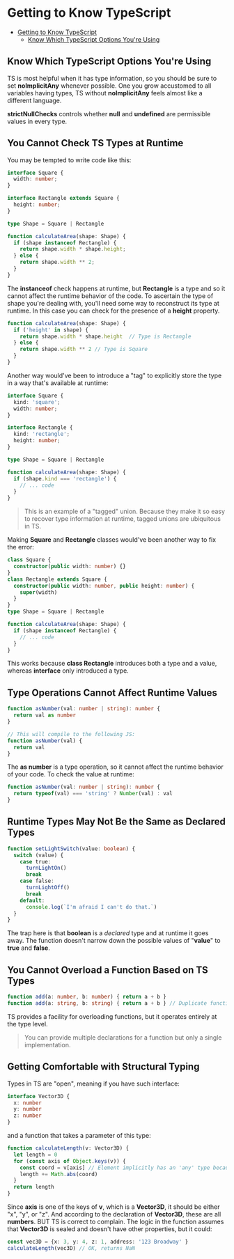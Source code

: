 # Getting to Know TypeScript

- [Getting to Know TypeScript](#getting-to-know-typescript)
  - [Know Which TypeScript Options You're Using](#know-which-typescript-options-youre-using)

## Know Which TypeScript Options You're Using

TS is most helpful when it has type information, so you should be sure to set **noImplicitAny** whenever possible. One 
you grow accustomed to all variables having types, TS without **noImplicitAny** feels almost like a different language.

**strictNullChecks** controls whether **null** and **undefined** are permissible values in every type.

## You Cannot Check TS Types at Runtime

You may be tempted to write code like this:

```typescript
interface Square {
  width: number;
}

interface Rectangle extends Square {
  height: number;
}

type Shape = Square | Rectangle

function calculateArea(shape: Shape) {
  if (shape instanceof Rectangle) {
    return shape.width * shape.height;
  } else {
    return shape.width ** 2;
  }
}
```

The **instanceof** check happens at runtime, but **Rectangle** is a type and so it cannot affect the runtime behavior of
the code. 
To ascertain the type of shape you're dealing with, you'll need some way to reconstruct its type at runtime. In this 
case you can check for the presence of a **height** property.

```typescript
function calculateArea(shape: Shape) {
  if ('height' in shape) { 
    return shape.width * shape.height  // Type is Rectangle
  } else {
    return shape.width ** 2 // Type is Square
  }
}
```

Another way would've been to introduce a "tag" to explicitly store the type in a way that's available at runtime:

```typescript
interface Square {
  kind: 'square';
  width: number;
}

interface Rectangle {
  kind: 'rectangle';
  height: number;
}

type Shape = Square | Rectangle

function calculateArea(shape: Shape) {
  if (shape.kind === 'rectangle') {
    // ... code
  }
}
```

> This is an example of a "tagged" union. Because they make it so easy to recover type information at runtime, tagged 
> unions are ubiquitous in TS.

Making **Square** and **Rectangle** classes would've been another way to fix the error:

```typescript
class Square {
  constructor(public width: number) {}
}
class Rectangle extends Square {
  constructor(public width: number, public height: number) {
    super(width)
  }
}
type Shape = Square | Rectangle

function calculateArea(shape: Shape) {
  if (shape instanceof Rectangle) {
    // ... code
  }
}
```

This works because **class Rectangle** introduces both a type and a value, whereas **interface** only introduced a type.

## Type Operations Cannot Affect Runtime Values

```typescript
function asNumber(val: number | string): number {
  return val as number
}

// This will compile to the following JS:
function asNumber(val) {
  return val
}
```

The **as number** is a type operation, so it cannot affect the runtime behavior of your code. To check the value at 
runtime:

```typescript
function asNumber(val: number | string): number {
  return typeof(val) === 'string' ? Number(val) : val
}
```

## Runtime Types May Not Be the Same as Declared Types

```typescript
function setLightSwitch(value: boolean) {
  switch (value) {
    case true:
      turnLightOn()
      break
    case false:
      turnLightOff()
      break
    default:
      console.log(`I'm afraid I can't do that.`)
  }
}
```

The trap here is that **boolean** is a *declared* type and at runtime it goes away. The function doesn't narrow down the
possible values of "**value**" to **true** and **false**.

## You Cannot Overload a Function Based on TS Types

```typescript
function add(a: number, b: number) { return a + b }
function add(a: string, b: string) { return a + b } // Duplicate function implementation
```

TS provides a facility for overloading functions, but it operates entirely at the type level. 

> You can provide multiple declarations for a function but only a single implementation.

## Getting Comfortable with Structural Typing

Types in TS are "open", meaning if you have such interface:

```typescript
interface Vector3D {
  x: number
  y: number
  z: number
}
```

and a function that takes a parameter of this type:

```typescript
function calculateLength(v: Vector3D) {
  let length = 0
  for (const axis of Object.keys(v)) {
    const coord = v[axis] // Element implicitly has an 'any' type because 'string' can't be used to index type
    length += Math.abs(coord)
  }
  return length
}
```

Since **axis** is one of the keys of **v**, which is a **Vector3D**, it should be either "x", "y", or "z". And according
to the declaration of **Vector3D**, these are all **numbers**. BUT TS is correct to complain. The logic in the function
assumes that **Vector3D** is sealed and doesn't have other properties, but it could:

```typescript
const vec3D = {x: 3, y: 4, z: 1, address: '123 Broadway' }
calculateLength(vec3D) // OK, returns NaN
```
